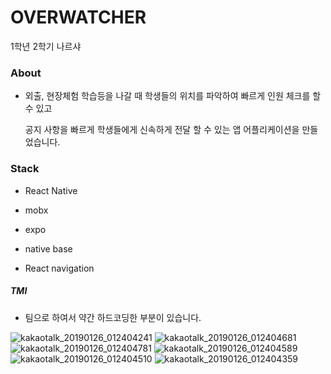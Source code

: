 # OVERWATCHER

1학년 2학기 나르샤

### About

- 외출, 현장체험 학습등을 나갈 때 학생들의 위치를 파악하여 빠르게 인원 체크를 할 수 있고

   공지 사항을 빠르게 학생들에게 신속하게 전달 할 수 있는 앱 어플리케이션을 만들었습니다.

### Stack

- React Native

- mobx

- expo

- native base

- React navigation





##### TMI

- 팀으로 하여서 약간 하드코딩한 부분이 있습니다.

![kakaotalk_20190126_012404241](https://user-images.githubusercontent.com/38432821/51758514-38084880-2109-11e9-8eda-e142adc57a11.jpg)
![kakaotalk_20190126_012404681](https://user-images.githubusercontent.com/38432821/51758520-3cccfc80-2109-11e9-9074-48a1674599fe.jpg)
![kakaotalk_20190126_012404781](https://user-images.githubusercontent.com/38432821/51758527-422a4700-2109-11e9-8d7c-3d27873804c1.jpg)
![kakaotalk_20190126_012404589](https://user-images.githubusercontent.com/38432821/51758531-45bdce00-2109-11e9-88da-297bca7f4f1a.jpg)
![kakaotalk_20190126_012404510](https://user-images.githubusercontent.com/38432821/51758535-47879180-2109-11e9-8176-bb2fcc456ac9.jpg)
![kakaotalk_20190126_012404359](https://user-images.githubusercontent.com/38432821/51758545-4c4c4580-2109-11e9-85d0-d9d4975bba0d.jpg)
